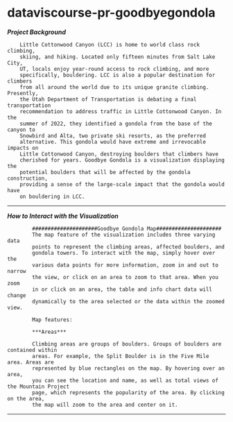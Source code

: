 # dataviscourse-pr-goodbyegondola

*********************************Project Background*********************************

        Little Cottonwood Canyon (LCC) is home to world class rock climbing,
        skiing, and hiking. Located only fifteen minutes from Salt Lake City,
        UT, locals enjoy year-round access to rock climbing, and more
        specifically, bouldering. LCC is also a popular destination for climbers
        from all around the world due to its unique granite climbing. Presently,
        the Utah Department of Transportation is debating a final transportation
        recommendation to address traffic in Little Cottonwood Canyon. In the
        summer of 2022, they identified a gondola from the base of the canyon to
        Snowbird and Alta, two private ski resorts, as the preferred
        alternative. This gondola would have extreme and irrevocable impacts on
        Little Cottonwood Canyon, destroying boulders that climbers have
        cherished for years. Goodbye Gondola is a visualization displaying the
        potential boulders that will be affected by the gondola construction,
        providing a sense of the large-scale impact that the gondola would have
        on bouldering in LCC.
************************************************************************************

*********************************How to Interact with the Visualization*********************************

            #####################Goodbye Gondola Map#####################
            The map feature of the visualization includes three varying data
            points to represent the climbing areas, affected boulders, and
            gondola towers. To interact with the map, simply hover over the
            various data points for more information, zoom in and out to narrow
            the view, or click on an area to zoom to that area. When you zoom
            in or click on an area, the table and info chart data will change
            dynamically to the area selected or the data within the zoomed view.

            Map features:
            
            ***Areas***
            
            Climbing areas are groups of boulders. Groups of boulders are contained within 
            areas. For example, the Split Boulder is in the Five Mile area. Areas are 
            represented by blue rectangles on the map. By hovering over an area, 
            you can see the location and name, as well as total views of the Mountain Project 
            page, which represents the popularity of the area. By clicking on the area, 
            the map will zoom to the area and center on it.
************************************************************************************